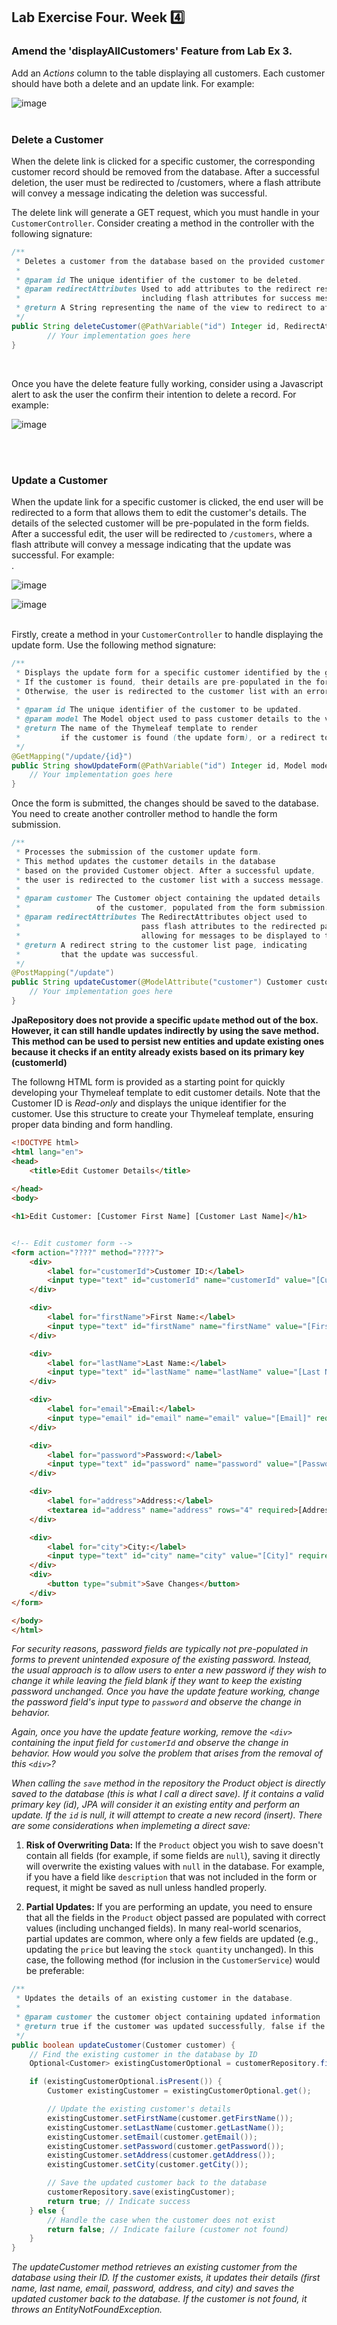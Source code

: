 ## Lab Exercise Four. Week :four:

### Amend the 'displayAllCustomers' Feature from Lab Ex 3.

Add an _Actions_ column to the table displaying all customers. Each customer should have both a delete and an update link. For example:

![image](https://github.com/user-attachments/assets/27b5d9b3-2f4c-4cb0-a2ef-a59b6233cd0b)
<br><br>
### Delete a Customer
When the delete link is clicked for a specific customer, the corresponding customer record should be removed from the database. After a successful deletion, the user must be redirected to /customers, where a flash attribute will convey a message indicating the deletion was successful.

The delete link will generate a GET request, which you must handle in your `CustomerController`. Consider creating a method in the controller with the following signature:

```java
/**
 * Deletes a customer from the database based on the provided customer ID.
 *
 * @param id The unique identifier of the customer to be deleted.
 * @param redirectAttributes Used to add attributes to the redirect response,
 *                           including flash attributes for success messages.
 * @return A String representing the name of the view to redirect to after deletion.
 */
public String deleteCustomer(@PathVariable("id") Integer id, RedirectAttributes redirectAttributes) {
        // Your implementation goes here
}

```
<br>
  
Once you have the delete feature fully working, consider using a Javascript alert to ask the user the confirm their intention to delete a record. For example:  

![image](https://github.com/user-attachments/assets/16a24a41-751a-498b-9000-e6a91fef3a38)


<br><br>
### Update a Customer
When the update link for a specific customer is clicked, the end user will be redirected to a form that allows them to edit the customer's details. The details of the selected customer will be pre-populated in the form fields. After a successful edit, the user will be redirected to `/customers`, where a flash attribute will convey a message indicating that the update was successful. For example: <br>.

![image](https://github.com/user-attachments/assets/6bdd659d-697a-4764-9cde-fcd1f91a0229)

![image](https://github.com/user-attachments/assets/34f296cf-daa1-4c2a-a17c-97c49cb7f6bf)
<br><br>

Firstly, create a method in your `CustomerController` to handle displaying the update form. Use the following method signature:

```java
/**
 * Displays the update form for a specific customer identified by the given ID.
 * If the customer is found, their details are pre-populated in the form. 
 * Otherwise, the user is redirected to the customer list with an error message.
 *
 * @param id The unique identifier of the customer to be updated.
 * @param model The Model object used to pass customer details to the view.
 * @return The name of the Thymeleaf template to render 
 *         if the customer is found (the update form), or a redirect to the customer list if not.
 */
@GetMapping("/update/{id}")
public String showUpdateForm(@PathVariable("id") Integer id, Model model) {
    // Your implementation goes here
}

```

Once the form is submitted, the changes should be saved to the database. You need to create another controller method to handle the form submission.


```java
/**
 * Processes the submission of the customer update form.
 * This method updates the customer details in the database 
 * based on the provided Customer object. After a successful update, 
 * the user is redirected to the customer list with a success message.
 *
 * @param customer The Customer object containing the updated details 
 *                 of the customer, populated from the form submission.
 * @param redirectAttributes The RedirectAttributes object used to 
 *                           pass flash attributes to the redirected page,
 *                           allowing for messages to be displayed to the user.
 * @return A redirect string to the customer list page, indicating 
 *         that the update was successful.
 */
@PostMapping("/update")
public String updateCustomer(@ModelAttribute("customer") Customer customer, RedirectAttributes redirectAttributes) {
    // Your implementation goes here
}

```
**JpaRepository does not provide a specific `update` method out of the box. However, it can still handle updates indirectly by using the save method. This method can be used to persist new entities and update existing ones because it checks if an entity already exists based on its primary key (customerId)**

The followng HTML form is provided as a starting point for quickly developing your Thymeleaf template to edit customer details. Note that the Customer ID is _Read-only_ and displays the unique identifier for the customer. Use this structure to create your Thymeleaf template, ensuring proper data binding and form handling.

```html
<!DOCTYPE html>
<html lang="en">
<head>
    <title>Edit Customer Details</title>
   
</head>
<body>

<h1>Edit Customer: [Customer First Name] [Customer Last Name]</h1>


<!-- Edit customer form -->
<form action="????" method="????">
    <div>
        <label for="customerId">Customer ID:</label>
        <input type="text" id="customerId" name="customerId" value="[Customer ID]" readonly />
    </div>

    <div>
        <label for="firstName">First Name:</label>
        <input type="text" id="firstName" name="firstName" value="[First Name]" required />
    </div>

    <div>
        <label for="lastName">Last Name:</label>
        <input type="text" id="lastName" name="lastName" value="[Last Name]" required />
    </div>

    <div>
        <label for="email">Email:</label>
        <input type="email" id="email" name="email" value="[Email]" required />
    </div>

    <div>
        <label for="password">Password:</label>
        <input type="text" id="password" name="password" value="[Password]" required />
    </div>

    <div>
        <label for="address">Address:</label>
        <textarea id="address" name="address" rows="4" required>[Address]</textarea>
    </div>

    <div>
        <label for="city">City:</label>
        <input type="text" id="city" name="city" value="[City]" required />
    </div>
    <div>
        <button type="submit">Save Changes</button>
    </div>
</form>

</body>
</html>

```

_For security reasons, password fields are typically not pre-populated in forms to prevent unintended exposure of the existing password. Instead, the usual approach is to allow users to enter a new password if they wish to change it while leaving the field blank if they want to keep the existing password unchanged. Once you have the update feature working, change the password field's input type to `password` and observe the change in behavior._   


_Again, once you have the update feature working, remove the `<div>` containing the input field for `customerId` and observe the change in behavior. How would you solve the problem that arises from the removal of this `<div>`?_

_When calling the `save` method in the repository the Product object is directly saved to the database (this is what I call a direct save). If it contains a valid primary key (id), JPA will consider it an existing entity and perform an update. If the `id` is null, it will attempt to create a new record (insert). There are some considerations when implemeting a direct save:_

1. **Risk of Overwriting Data:**
If the `Product` object you wish to save doesn't contain all fields (for example, if some fields are `null`), saving it directly will overwrite the existing values with `null` in the database.
For example, if you have a field like `description` that was not included in the form or request, it might be saved as null unless handled properly.

2. **Partial Updates:**
If you are performing an update, you need to ensure that all the fields in the `Product` object passed are populated with correct values (including unchanged fields). In many real-world scenarios, partial updates are common, where only a few fields are updated (e.g., updating the `price` but leaving the `stock quantity` unchanged). In this case, the following method (for inclusion in the `CustomerService`) would be preferable:


```java
/**
 * Updates the details of an existing customer in the database.
 * 
 * @param customer the customer object containing updated information
 * @return true if the customer was updated successfully, false if the customer was not found
 */
public boolean updateCustomer(Customer customer) {
    // Find the existing customer in the database by ID
    Optional<Customer> existingCustomerOptional = customerRepository.findById(customer.getCustomerId());

    if (existingCustomerOptional.isPresent()) {
        Customer existingCustomer = existingCustomerOptional.get();

        // Update the existing customer's details
        existingCustomer.setFirstName(customer.getFirstName());
        existingCustomer.setLastName(customer.getLastName());
        existingCustomer.setEmail(customer.getEmail());
        existingCustomer.setPassword(customer.getPassword());
        existingCustomer.setAddress(customer.getAddress());
        existingCustomer.setCity(customer.getCity());

        // Save the updated customer back to the database
        customerRepository.save(existingCustomer);
        return true; // Indicate success
    } else {
        // Handle the case when the customer does not exist
        return false; // Indicate failure (customer not found)
    }
}
```
_The updateCustomer method retrieves an existing customer from the database using their ID. If the customer exists, it updates their details (first name, last name, email, password, address, and city) and saves the updated customer back to the database. If the customer is not found, it throws an EntityNotFoundException._

